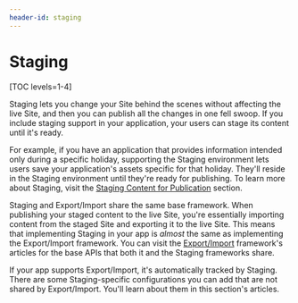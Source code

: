 ```yaml
---
header-id: staging
---
```


# Staging

[TOC levels=1-4]

Staging lets you change your Site behind the scenes without affecting the live
Site, and then you can publish all the changes in one fell swoop. If you include
staging support in your application, your users can stage its content until it's
ready.

For example, if you have an application that provides information intended only
during a specific holiday, supporting the Staging environment lets users save
your application's assets specific for that holiday. They'll reside
in the Staging environment until they're ready for publishing. To learn more
about Staging, visit the
[Staging Content for Publication](/discover/portal/-/knowledge_base/7-2/staging-content-for-publication)
section.

Staging and Export/Import share the same base framework. When publishing your
staged content to the live Site, you're essentially importing content from the
staged Site and exporting it to the live Site. This means that implementing
Staging in your app is *almost* the same as implementing the Export/Import
framework. You can visit the
[Export/Import](/developer/frameworks/-/knowledge_base/7-2/export-import)
framework's articles for the base APIs that both it and the Staging frameworks
share.

If your app supports Export/Import, it's automatically tracked by Staging. There
are some Staging-specific configurations you can add that are not shared by
Export/Import. You'll learn about them in this section's articles.
